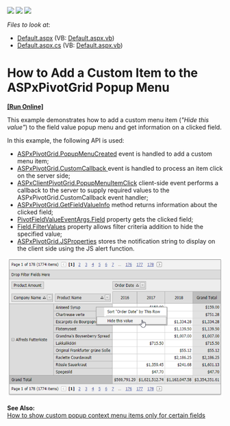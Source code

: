 <!-- default badges list -->
![](https://img.shields.io/endpoint?url=https://codecentral.devexpress.com/api/v1/VersionRange/128577143/18.2.3%2B)
[![](https://img.shields.io/badge/Open_in_DevExpress_Support_Center-FF7200?style=flat-square&logo=DevExpress&logoColor=white)](https://supportcenter.devexpress.com/ticket/details/E2727)
[![](https://img.shields.io/badge/📖_How_to_use_DevExpress_Examples-e9f6fc?style=flat-square)](https://docs.devexpress.com/GeneralInformation/403183)
<!-- default badges end -->
<!-- default file list -->
*Files to look at*:

* [Default.aspx](./CS/ASPxPivotGrid_AddCustomPopupMenuItem/Default.aspx) (VB: [Default.aspx.vb](./VB/ASPxPivotGrid_AddCustomPopupMenuItem/Default.aspx))
* [Default.aspx.cs](./CS/ASPxPivotGrid_AddCustomPopupMenuItem/Default.aspx.cs) (VB: [Default.aspx.vb](./VB/ASPxPivotGrid_AddCustomPopupMenuItem/Default.aspx.vb))
<!-- default file list end -->
# How to Add a Custom Item to the ASPxPivotGrid Popup Menu
<!-- run online -->
**[[Run Online]](https://codecentral.devexpress.com/e2727/)**
<!-- run online end -->


This example demonstrates how to add a custom menu item (<i>"Hide this value"</i>) to the field value popup menu and get information on a clicked field.

In this example, the following API is used:
* <a href="http://docs.devexpress.com/#AspNet/DevExpressWebASPxPivotGridASPxPivotGrid_PopupMenuCreatedtopic">ASPxPivotGrid.PopupMenuCreated</a> event is handled to add a custom menu item; 
* <a href="http://docs.devexpress.com/#AspNet/DevExpressWebASPxPivotGridASPxPivotGrid_CustomCallbacktopic">ASPxPivotGrid.CustomCallback </a> event is handled to process an item click on the server side;
* <a href="http://docs.devexpress.com/#AspNet/DevExpressWebASPxPivotGridScriptsASPxClientPivotGrid_PopupMenuItemClicktopic">ASPxClientPivotGrid.PopupMenuItemClick</a> client-side event performs a callback to the server to supply required values to the ASPxPivotGrid.CustomCallback event handler;
* <a href="https://docs.devexpress.com/AspNet/DevExpress.Web.ASPxPivotGrid.ASPxPivotGrid.GetFieldValueInfo(System.Boolean-System.Int32)">ASPxPivotGrid.GetFieldValueInfo</a> method returns information about the clicked field;
* <a href="https://docs.devexpress.com/CoreLibraries/DevExpress.XtraPivotGrid.PivotFieldEventArgsBase-1.Field">PivotFieldValueEventArgs.Field</a> property gets the clicked field;
* <a href="https://docs.devexpress.com/CoreLibraries/DevExpress.XtraPivotGrid.PivotGridFieldBase.FilterValues">Field.FilterValues</a> property allows filter criteria addition to hide the specified value;
 * <a href="https://docs.devexpress.com/AspNet/DevExpress.Web.ASPxPivotGrid.ASPxPivotGrid.JSProperties">ASPxPivotGrid.JSProperties</a> stores the notification string to display on the client side using the JS alert function.

 ![](https://github.com/DevExpress-Examples/how-to-add-a-custom-popup-menu-item-e2727/blob/18.2.3%2B/images/Screenshot.png)





<b>See Also:</b><br />
<a href="https://www.devexpress.com/Support/Center/p/E3909">How to show custom popup context menu items only for certain fields</a></p>



